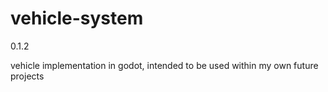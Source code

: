# vehicle-system
0.1.2

vehicle implementation in godot, intended to be used within my own future projects
